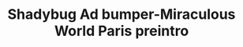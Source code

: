 ---
layout: entry
title: Shadybug Ad bumper-Miraculous World Paris preintro
organisation: Disney Channel
usagedate: 2023-10-21
language: fr
fulltitle: "Disney Channel Shadybug Bumper - Miraculous World: Paris preintro"
watermark: none
---